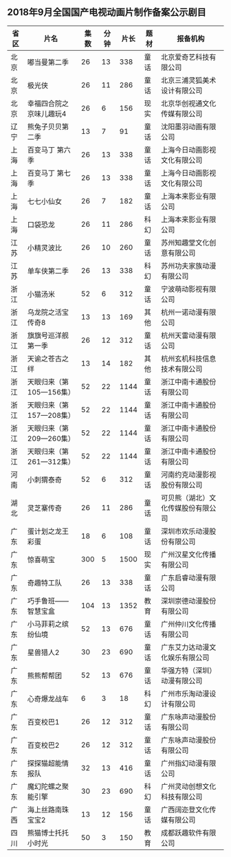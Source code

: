 ## 2018年9月全国国产电视动画片制作备案公示剧目
 省区 | 片名 | 集数 | 分钟 | 片长 | 题材 | 报备机构 
---|---|---|---|---|---|---
 北京 | 嘟当曼第二季 | 26 | 13 | 338 | 童话 | 北京爱奇艺科技有限公司 
 北京 | 极光侠 | 26 | 11 | 286 | 童话 | 北京三浦灵狐美术设计有限公司 
 北京 | 幸福四合院之京味儿趣玩4 | 26 | 6 | 156 | 现实 | 北京华创视通文化传媒有限公司 
 辽宁 | 熊兔子贝贝第二季 | 13 | 7 | 91 | 童话 | 沈阳墨羽动画有限公司 
 上海 | 百变马丁 第六季 | 26 | 13 | 338 | 童话 | 上海今日动画影视文化有限公司 
 上海 | 百变马丁 第七季 | 26 | 13 | 338 | 童话 | 上海今日动画影视文化有限公司 
 上海 | 七七小仙女 | 26 | 7 | 182 | 童话 | 上海本来影业有限公司 
 上海 | 口袋恐龙 | 26 | 11 | 286 | 科幻 | 上海本来影业有限公司 
 江苏 | 小精灵波比 | 26 | 10 | 260 | 童话 | 苏州知趣堂文化创意有限公司 
 江苏 | 单车侠第二季 | 26 | 13 | 338 | 科幻 | 苏州功夫家族动漫有限公司 
 浙江 | 小猫汤米 | 52 | 6 | 312 | 童话 | 宁波萌动影视有限公司 
 浙江 | 乌龙院之活宝传奇8 | 13 | 13 | 169 | 其他 | 杭州一诺动漫有限公司 
 浙江 | 旗旗号巡洋舰第一季 | 26 | 12 | 312 | 童话 | 杭州天雷动漫有限公司 
 浙江 | 天谕之苍古之绊 | 13 | 14 | 182 | 其他 | 杭州玄机科技信息技术有限公司 
 浙江 | 天眼归来（第105—156集） | 52 | 22 | 1144 | 童话 | 浙江中南卡通股份有限公司 
 浙江 | 天眼归来（第157—208集） | 52 | 22 | 1144 | 童话 | 浙江中南卡通股份有限公司 
 浙江 | 天眼归来（第209—260集） | 52 | 22 | 1144 | 童话 | 浙江中南卡通股份有限公司 
 浙江 | 天眼归来（第261—312集） | 52 | 22 | 1144 | 童话 | 浙江中南卡通股份有限公司 
 河南 | 小刺猬泰奇 | 52 | 6 | 312 | 童话 | 河南约克动漫影视股份有限公司 
 湖北 | 灵芝寨传奇 | 26 | 11 | 286 | 童话 | 可贝熊（湖北）文化传媒股份有限公司 
 广东 | 蛋计划之龙王彩蛋 | 18 | 6 | 108 | 童话 | 深圳市欢乐动漫股份有限公司 
 广东 | 惊喜萌宝 | 300 | 5 | 1500 | 现实 | 广州汉星文化传播有限公司 
 广东 | 奇趣特工队 | 26 | 13 | 338 | 童话 | 广东启睿动漫有限公司 
 广东 | 巧手鲁班——智慧宝盒 | 104 | 13 | 1352 | 教育 | 深圳崇德动漫股份有限公司 
 广东 | 小马菲莉之缤纷仙境 | 52 | 13 | 676 | 童话 | 广州仲川文化传播有限公司 
 广东 | 星兽猎人2 | 30 | 23 | 690 | 童话 | 广东艾力达动漫文化娱乐有限公司 
 广东 | 熊熊帮帮团 | 52 | 13 | 676 | 童话 | 华强方特（深圳）动漫有限公司 
 广东 | 心奇爆龙战车 | 6 | 3 | 18 | 科幻 | 广州市乐淘动漫设计有限公司 
 广东 | 百变校巴1 | 26 | 12 | 312 | 童话 | 广东咏声动漫股份有限公司 
 广东 | 百变校巴2 | 26 | 12 | 312 | 童话 | 广东咏声动漫股份有限公司 
 广东 | 探探猫超能情报队 | 32 | 13 | 416 | 童话 | 广州指幻动漫有限公司 
 广东 | 魔幻陀螺之聚能引擎 | 30 | 23 | 690 | 科幻 | 广州灵动创想文化科技有限公司 
 广西 | 海上丝路南珠宝宝2 | 13 | 12 | 156 | 童话 | 广西阔迩登文化传媒有限公司 
 四川 | 熊猫博士托托小时光 | 50 | 3 | 150 | 教育 | 成都跃趣软件有限公司 